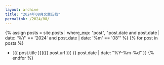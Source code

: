 ```yaml
---
layout: archive
title: "2024年08月文章归档"
permalink: /2024/08/
---
```


{% assign posts = site.posts | where_exp: "post", "post.date and post.date | date: '%Y' == '2024' and post.date | date: '%m' == '08'" %}
{% for post in posts %}
- [{{ post.title }}]({{ post.url }}) <span>{{ post.date | date: "%Y-%m-%d" }}</span>
{% endfor %}

